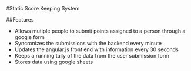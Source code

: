 #Static Score Keeping System

##Features

* Allows mutiple people to submit points assigned to a person through a google form 
* Syncronizes the submissions with the backend every minute
* Updates the angular.js front end with information every 30 seconds
* Keeps a running tally of the data from the user submission form
* Stores data using google sheets